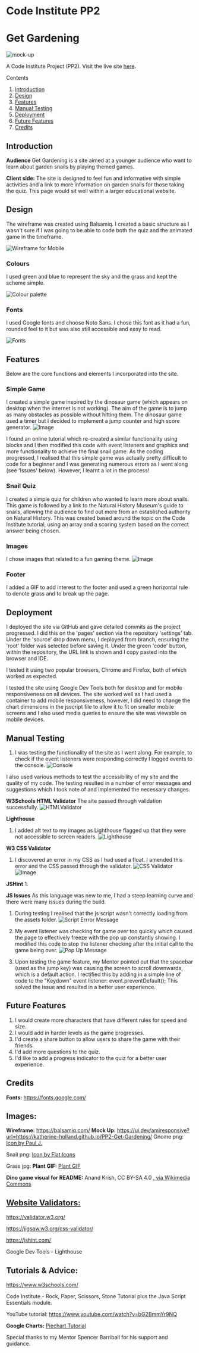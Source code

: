# Code Institute PP2

# Get Gardening
![mock-up]( assets/images/gardening.png)

A Code Institute Project (PP2). Visit the live site [here](https://katherine-holland.github.io/PP2-Get-Gardening/).

Contents
1. [Introduction](#introduction)
2. [Design](#design)
3. [Features](#features)
4. [Manual Testing](#testing)
6. [Deployment](#deployment)
6. [Future Features](#future)
7. [Credits](#credits) 

## Introduction

**Audience** 
Get Gardening is a site aimed at a younger audience who want to learn about garden snails by playing themed games.

**Client side:**
The site is designed to feel fun and informative with simple activities and a link to more information on garden snails for those taking the quiz. This page would sit well within a larger educational website.

## Design
The wireframe was created using Balsamiq. I created a basic structure as I wasn't sure if I was going to be able to code both the quiz and the animated game in the timeframe.

![Wireframe for Mobile](assets/images/wireframe.png)

### Colours
I used green and blue to represent the sky and the grass and kept the scheme simple. 

![Colour palette](assets/images/gardencolors.png)

### Fonts
I used Google fonts and choose Noto Sans. I chose this font as it had a fun, rounded feel to it but was also still accessible and easy to read.

![Fonts](assets/images/font.png)

## Features
Below are the core functions and elements I incorporated into the site.

### Simple Game
I created a simple game inspired by the dinosaur game (which appears on desktop when the internet is not working). The aim of the game is to jump as many obstacles as possible without hitting them. The dinosaur game used a timer but I decided to implement a jump counter and high score generator.
![Image](assets/images/dino.png)

I found an online tutorial which re-created a similar functionality using blocks and I then modified this code with event listeners and graphics and more functionality to achieve the final snail game. As the coding progressed, I realised that this simple game was actually pretty difficult to code for a beginner and I was generating numerous errors as I went along (see 'Issues' below). However, I learnt a lot in the process!

### Snail Quiz
I created a simple quiz for children who wanted to learn more about snails. This game is followed by a link to the Natural History Museum's guide to snails, allowing the audience to find out more from an established authority on Natural History. This was created based around the topic on the Code Institute tutorial, using an array and a scoring system based on the correct answer being chosen.

### Images
I chose images that related to a fun gaming theme.
![Image](assets/images/snail.png) 

### Footer
I added a GIF to add interest to the footer and used a green horizontal rule to denote grass and to break up the page.

## Deployment
I deployed the site via GitHub and gave detailed commits as the project progressed.  I did this on the 'pages' section via the repository 'settings' tab. Under the 'source' drop down menu, I deployed from branch, ensuring the 'root' folder was selected before saving it. Under the green 'code' button, within the repository, the URL link is shown and I copy pasted into the browser and IDE.

I tested it using two popular browsers, Chrome and Firefox, both of which worked as expected.

I tested the site using Google Dev Tools both for desktop and for mobile responsiveness on all devices. The site worked well as I had used a container to add mobile responsiveness, however, I did need to change the chart dimensions in the jsscript file to allow it to fit on smaller mobile screens and I also used media queries to ensure the site was viewable on mobile devices.

## Manual Testing
1. I was testing the functionality of the site as I went along. For example, to check if the event listeners were responding correctly I logged events to the console.
![Console](assets/images/debug.png)

I also used various methods to test the accessibility of my site and the quality of my code. The testing resulted in a number of error messages and suggestions which I took note of and implemented the necessary changes.

**W3Schools HTML Validator**
The site passed through validation successfully.
![HTMLValidator](assets/images/htmlcheck.png)

**Lighthouse**
1. I added alt text to my images as Lighthouse flagged up that they were not accessible to screen readers.
![Lighthouse](assets/images/lighthouse.png)

**W3 CSS Validator**
1. I discovered an error in my CSS as I had used a float. I amended this error and the CSS passed through the validator.
![CSS Validator](assets/images/errorcss.png)
![Image](assets/images/cssvalidator.png)

**JSHint**
1. 


**JS Issues**
As this language was new to me, I had a steep learning curve and there were many issues during the build.
1. During testing I realised that the js script wasn't correctly loading from the assets folder.
![Script Errror Message](assets/images/scripterror.png)
   
2. My event listener was checking for game over too quickly which caused the page to effectively freeze with the pop up constantly showing. I modified this code to stop the listener checking after the initial call to the game being over.
 ![Pop Up Message](assets/images/screenfreeze.png)

3. Upon testing the game feature, my Mentor pointed out that the spacebar (used as the jump key) was causing the screen to scroll downwards, which is a default action. I rectified this by adding in a simple line of code to the "Keydown" event listener: event.preventDefault();
This solved the issue and resulted in a better user experience.

## Future Features
1. I would create more characters that have different rules for speed and size.
2. I would add in harder levels as the game progresses. 
3. I'd create a share button to allow users to share the game with their friends.
4. I'd add more questions to the quiz.
5. I'd like to add a progress indicator to the quiz for a better user experience.

## Credits
**Fonts:**
https://fonts.google.com/

## Images:
**Wireframe:**
https://balsamiq.com/
**Mock Up:**
https://ui.dev/amiresponsive?url=https://katherine-holland.github.io/PP2-Get-Gardening/
Gnome png:  <a href="https://www.freepik.com/icon/christmas_10713384#fromView=search&page=2&position=91&uuid=f299468d-611a-472c-b1b4-3052a8f5781e">Icon by Paul J.</a>

Snail png: <a href="https://www.freepik.com/icon/snail_1998793#fromView=search&page=1&position=94&uuid=ac283b6e-e3a3-4246-b66f-a6583c5d678e">Icon by Flat Icons</a>

Grass jpg: 
**Plant GIF:**
<a href="https://lottiefiles.com/animations/plants-cGXbczhsoL?from=search">Plant GIF</a>

**Dino game visual for README:** 
Anand Krish, CC BY-SA 4.0 <a href="https://creativecommons.org/licenses/by-sa/4.0">, via Wikimedia Commons

## Website Validators:
https://validator.w3.org/

https://jigsaw.w3.org/css-validator/

https://jshint.com/

Google Dev Tools - Lighthouse

## Tutorials & Advice:
https://www.w3schools.com/

Code Institute - Rock, Paper, Scissors, Stone Tutorial plus the Java Script Essentials module.

YouTube tutorial: https://www.youtube.com/watch?v=bG2BmmYr9NQ

**Google Charts:**
<a href="https://developers.google.com/chart/interactive/docs/quick_start">Piechart Tutorial</a> 

Special thanks to my Mentor Spencer Barriball for his support and guidance.